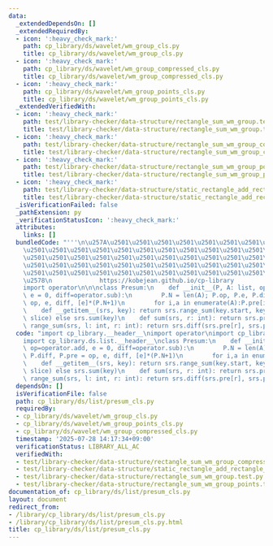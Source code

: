 ```yaml
---
data:
  _extendedDependsOn: []
  _extendedRequiredBy:
  - icon: ':heavy_check_mark:'
    path: cp_library/ds/wavelet/wm_group_cls.py
    title: cp_library/ds/wavelet/wm_group_cls.py
  - icon: ':heavy_check_mark:'
    path: cp_library/ds/wavelet/wm_group_compressed_cls.py
    title: cp_library/ds/wavelet/wm_group_compressed_cls.py
  - icon: ':heavy_check_mark:'
    path: cp_library/ds/wavelet/wm_group_points_cls.py
    title: cp_library/ds/wavelet/wm_group_points_cls.py
  _extendedVerifiedWith:
  - icon: ':heavy_check_mark:'
    path: test/library-checker/data-structure/rectangle_sum_wm_group.test.py
    title: test/library-checker/data-structure/rectangle_sum_wm_group.test.py
  - icon: ':heavy_check_mark:'
    path: test/library-checker/data-structure/rectangle_sum_wm_group_compressed.test.py
    title: test/library-checker/data-structure/rectangle_sum_wm_group_compressed.test.py
  - icon: ':heavy_check_mark:'
    path: test/library-checker/data-structure/rectangle_sum_wm_group_points.test.py
    title: test/library-checker/data-structure/rectangle_sum_wm_group_points.test.py
  - icon: ':heavy_check_mark:'
    path: test/library-checker/data-structure/static_rectangle_add_rectangle_sum_wm_group_points.test.py
    title: test/library-checker/data-structure/static_rectangle_add_rectangle_sum_wm_group_points.test.py
  _isVerificationFailed: false
  _pathExtension: py
  _verificationStatusIcon: ':heavy_check_mark:'
  attributes:
    links: []
  bundledCode: "'''\n\u257A\u2501\u2501\u2501\u2501\u2501\u2501\u2501\u2501\u2501\u2501\
    \u2501\u2501\u2501\u2501\u2501\u2501\u2501\u2501\u2501\u2501\u2501\u2501\u2501\
    \u2501\u2501\u2501\u2501\u2501\u2501\u2501\u2501\u2501\u2501\u2501\u2501\u2501\
    \u2501\u2501\u2501\u2501\u2501\u2501\u2501\u2501\u2501\u2501\u2501\u2501\u2501\
    \u2501\u2501\u2501\u2501\u2501\u2501\u2501\u2501\u2501\u2501\u2501\u2501\u2501\
    \u2578\n             https://kobejean.github.io/cp-library               \n'''\n\
    import operator\n\n\nclass Presum:\n    def __init__(P, A: list, op=operator.add,\
    \ e = 0, diff=operator.sub):\n        P.N = len(A); P.op, P.e, P.diff, P.pre =\
    \ op, e, diff, [e]*(P.N+1)\n        for i,a in enumerate(A):P.pre[i+1]=op(P.pre[i],a)\n\
    \    def __getitem__(srs, key): return srs.range_sum(key.start, key.stop) if isinstance(key,\
    \ slice) else srs.sum(key)\n    def sum(srs, r: int): return srs.pre[r]\n    def\
    \ range_sum(srs, l: int, r: int): return srs.diff(srs.pre[r], srs.pre[l])\n"
  code: "import cp_library.__header__\nimport operator\nimport cp_library.ds.__header__\n\
    import cp_library.ds.list.__header__\nclass Presum:\n    def __init__(P, A: list,\
    \ op=operator.add, e = 0, diff=operator.sub):\n        P.N = len(A); P.op, P.e,\
    \ P.diff, P.pre = op, e, diff, [e]*(P.N+1)\n        for i,a in enumerate(A):P.pre[i+1]=op(P.pre[i],a)\n\
    \    def __getitem__(srs, key): return srs.range_sum(key.start, key.stop) if isinstance(key,\
    \ slice) else srs.sum(key)\n    def sum(srs, r: int): return srs.pre[r]\n    def\
    \ range_sum(srs, l: int, r: int): return srs.diff(srs.pre[r], srs.pre[l])"
  dependsOn: []
  isVerificationFile: false
  path: cp_library/ds/list/presum_cls.py
  requiredBy:
  - cp_library/ds/wavelet/wm_group_cls.py
  - cp_library/ds/wavelet/wm_group_points_cls.py
  - cp_library/ds/wavelet/wm_group_compressed_cls.py
  timestamp: '2025-07-28 14:17:34+09:00'
  verificationStatus: LIBRARY_ALL_AC
  verifiedWith:
  - test/library-checker/data-structure/rectangle_sum_wm_group_compressed.test.py
  - test/library-checker/data-structure/static_rectangle_add_rectangle_sum_wm_group_points.test.py
  - test/library-checker/data-structure/rectangle_sum_wm_group.test.py
  - test/library-checker/data-structure/rectangle_sum_wm_group_points.test.py
documentation_of: cp_library/ds/list/presum_cls.py
layout: document
redirect_from:
- /library/cp_library/ds/list/presum_cls.py
- /library/cp_library/ds/list/presum_cls.py.html
title: cp_library/ds/list/presum_cls.py
---
```


